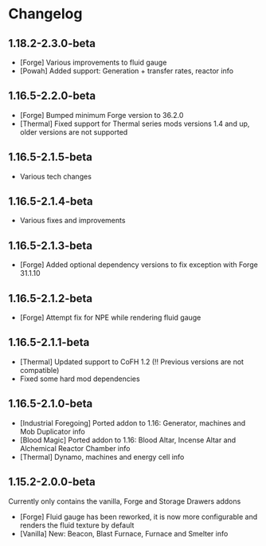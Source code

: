 # Changelog

## 1.18.2-2.3.0-beta

* \[Forge\] Various improvements to fluid gauge
* \[Powah\] Added support: Generation + transfer rates, reactor info

## 1.16.5-2.2.0-beta

- \[Forge] Bumped minimum Forge version to 36.2.0
- \[Thermal] Fixed support for Thermal series mods versions 1.4 and up, older versions are not supported

## 1.16.5-2.1.5-beta

- Various tech changes

## 1.16.5-2.1.4-beta

- Various fixes and improvements

## 1.16.5-2.1.3-beta

- \[Forge] Added optional dependency versions to fix exception with Forge 31.1.10

## 1.16.5-2.1.2-beta

- \[Forge] Attempt fix for NPE while rendering fluid gauge

## 1.16.5-2.1.1-beta

- \[Thermal] Updated support to CoFH 1.2 (!! Previous versions are not compatible)
- Fixed some hard mod dependencies

## 1.16.5-2.1.0-beta

- \[Industrial Foregoing] Ported addon to 1.16: Generator, machines and Mob Duplicator info
- \[Blood Magic] Ported addon to 1.16: Blood Altar, Incense Altar and Alchemical Reactor Chamber info
- \[Thermal] Dynamo, machines and energy cell info

## 1.15.2-2.0.0-beta

Currently only contains the vanilla, Forge and Storage Drawers addons


- \[Forge] Fluid gauge has been reworked, it is now more configurable and renders the fluid texture by default
- \[Vanilla] New: Beacon, Blast Furnace, Furnace and Smelter info
